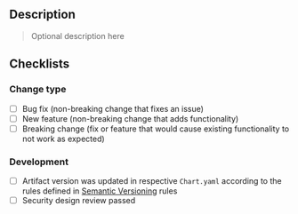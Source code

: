 ## Description

> Optional description here

## Checklists

### Change type

- [ ] Bug fix (non-breaking change that fixes an issue)
- [ ] New feature (non-breaking change that adds functionality)
- [ ] Breaking change (fix or feature that would cause existing functionality to not work as expected)

### Development

- [ ] Artifact version was updated in respective `Chart.yaml` according to the rules defined in [Semantic Versioning](https://semver.org/) rules
- [ ] Security design review passed